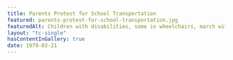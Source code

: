 ```yaml
--- 
title: Parents Protest for School Transportation
featured: parents-protest-for-school-transportation.jpg
featuredAlt: Children with disabilities, some in wheelchairs, march with their parents near City Hall in Manhattan
layout: "tc-single"
hasContentInGallery: true
date: 1979-03-21
--- 
```

